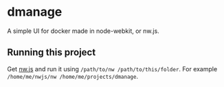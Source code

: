 # dmanage
A simple UI for docker made in node-webkit, or nw.js.

## Running this project
Get [nw.js](https://github.com/nwjs/nw.js) and run it using `/path/to/nw /path/to/this/folder`.
For example `/home/me/nwjs/nw /home/me/projects/dmanage`.
